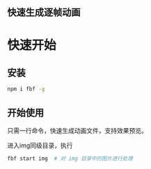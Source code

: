 
## 快速生成逐帧动画

# 快速开始

## 安装

```bash
npm i fbf -g
```

## 开始使用

只需一行命令，快速生成动画文件，支持效果预览。

进入img同级目录，执行
```bash
fbf start img  # 对 img 目录中的图片进行处理
```

